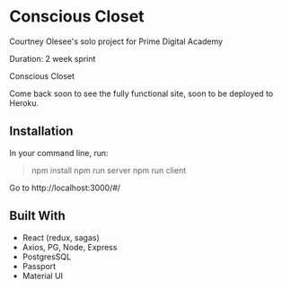 # Conscious Closet
Courtney Olesee's solo project for Prime Digital Academy

Duration: 2 week sprint

Conscious Closet 

Come back soon to see the fully functional site, soon to be deployed to Heroku. 

<!-- ## Screen Shots
A few screen shots will go here.  -->

## Installation 
In your command line, run: 
> npm install
> npm run server
> npm run client 

Go to http://localhost:3000/#/

<!-- ## Usage
Will tell viewer how to use.  -->

## Built With
- React (redux, sagas)
- Axios, PG, Node, Express
- PostgresSQL
- Passport
- Material UI
